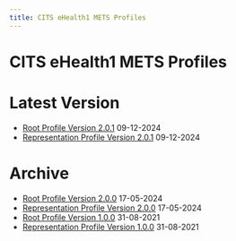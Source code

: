 ```yaml
---
title: CITS eHealth1 METS Profiles
---
```

# CITS eHealth1 METS Profiles

# Latest Version

- [Root Profile Version 2.0.1](./E-ARK-eHealth1-ROOT_v2.0.1.xml) 09-12-2024
- [Representation Profile Version 2.0.1](./E-ARK-eHealth1-REPRESENTATION_v2.0.1.xml) 09-12-2024

# Archive

- [Root Profile Version 2.0.0](./E-ARK-eHealth1-ROOT_v2.0.0.xml) 17-05-2024
- [Representation Profile Version 2.0.0](./E-ARK-eHealth1-REPRESENTATION_v2.0.0.xml) 17-05-2024
- [Root Profile Version 1.0.0](./E-ARK-eHealth1-ROOT_v1.0.0.xml) 31-08-2021
- [Representation Profile Version 1.0.0](./E-ARK-eHealth1-REPRESENTATION_v1.0.0.xml) 31-08-2021
